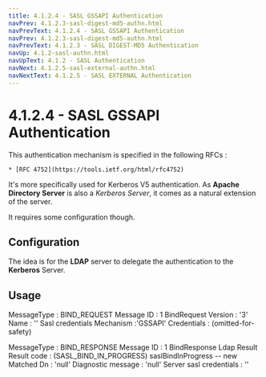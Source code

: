 ```yaml
---
title: 4.1.2.4 - SASL GSSAPI Authentication
navPrev: 4.1.2.3-sasl-digest-md5-authn.html
navPrevText: 4.1.2.4 - SASL GSSAPI Authentication
navPrev: 4.1.2.3-sasl-digest-md5-authn.html
navPrevText: 4.1.2.3 - SASL DIGEST-MD5 Authentication
navUp: 4.1.2-sasl-authn.html
navUpText: 4.1.2 - SASL Authentication
navNext: 4.1.2.5-sasl-external-authn.html
navNextText: 4.1.2.5 - SASL EXTERNAL Authentication
---
```


# 4.1.2.4 - SASL GSSAPI Authentication

This authentication mechanism is specified in the following RFCs :

    * [RFC 4752](https://tools.ietf.org/html/rfc4752)

It's more specifically used for Kerberos V5 authentication. As **Apache Directory Server** is also a _Kerberos Server_, it comes as a natural extension of the server.

It requires some configuration though. 

## Configuration

The idea is for the **LDAP** server to delegate the authentication  to the **Kerberos** Server.


## Usage

MessageType : BIND_REQUEST
Message ID : 1
    BindRequest
        Version : '3'
        Name : ''
        Sasl credentials
            Mechanism :'GSSAPI'
            Credentials : (omitted-for-safety)


MessageType : BIND_RESPONSE
Message ID : 1
    BindResponse
        Ldap Result
            Result code : (SASL_BIND_IN_PROGRESS) saslBindInProgress -- new
            Matched Dn : 'null'
            Diagnostic message : 'null'
        Server sasl credentials : ''
